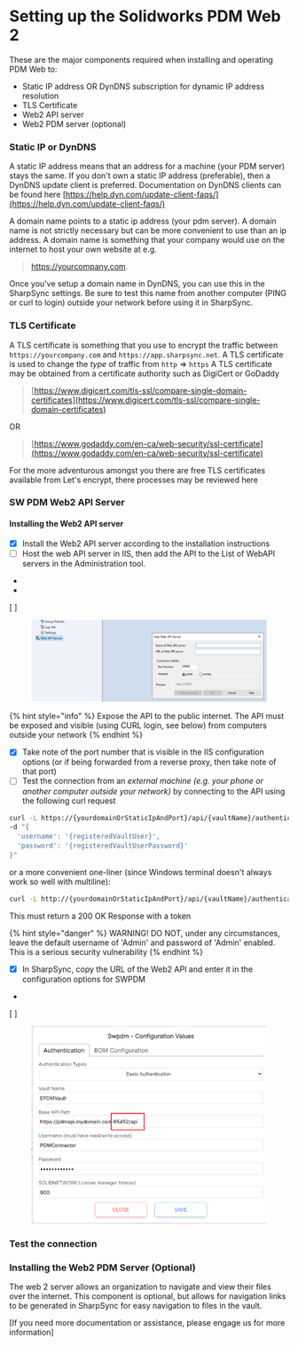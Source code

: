# Setting up the Solidworks PDM Web 2

These are the major components required when installing and operating PDM Web to:

* Static IP address OR DynDNS subscription for dynamic IP address resolution
* TLS Certificate
* Web2 API server
* Web2 PDM server (optional)

### Static IP or DynDNS

A static IP address means that an address for a machine (your PDM server) stays the same. If you don't own a static IP address (preferable), then a DynDNS update client is preferred. Documentation on DynDNS clients can be found here [https://help.dyn.com/update-client-faqs/](https://help.dyn.com/update-client-faqs/)

A domain name points to a static ip address (your pdm server). A domain name is not strictly necessary but can be more convenient to use than an ip address. A domain name is something that your company would use on the internet to host your own website at e.g.

> https://yourcompany.com.

Once you've setup a domain name in DynDNS, you can use this in the SharpSync settings. Be sure to test this name from another computer (PING or curl to login) outside your network before using it in SharpSync.

### TLS Certificate

A TLS certificate is something that you use to encrypt the traffic between `https://yourcompany.com` and `https://app.sharpsync.net`. A TLS certificate is used to change the _type_ of traffic from `http` => `https` A TLS certificate may be obtained from a certificate authority such as DigiCert or GoDaddy

> [https://www.digicert.com/tls-ssl/compare-single-domain-certificates](https://www.digicert.com/tls-ssl/compare-single-domain-certificates)

OR

> [https://www.godaddy.com/en-ca/web-security/ssl-certificate](https://www.godaddy.com/en-ca/web-security/ssl-certificate)

For the more adventurous amongst you there are free TLS certificates available from Let's encrypt, there processes may be reviewed here

### SW PDM Web2 API Server

#### Installing the Web2 API server

* [x] Install the Web2 API server according to the installation instructions
* [ ] Host the web API server in IIS, then add the API to the List of WebAPI servers in the Administration tool.
*
*
[ ] 
    <figure><img src="../../.gitbook/assets/image (35).png" alt=""><figcaption></figcaption></figure>

{% hint style="info" %}
Expose the API to the public internet. The API must be exposed and visible (using CURL login, see below) from computers outside your network
{% endhint %}

* [x] Take note of the port number that is visible in the IIS configuration options (or if being forwarded from a reverse proxy, then take note of that port)
* [ ] Test the connection from an _external machine (e.g. your phone or another computer outside your network)_ by connecting to the API using the following curl request&#x20;

```bash
curl -L https://{yourdomainOrStaticIpAndPort}/api/{vaultName}/authenticate \
-d "{
  'username': '{registeredVaultUser}',
  'password': '{registeredVaultUserPassword}'
}"
```

or a more convenient one-liner (since Windows terminal doesn't always work so well with multiline):

```bash
curl -L http://{yourdomainOrStaticIpAndPort}/api/{vaultName}/authenticate -H "Content-Type: application/json" -d "{ 'Username': 'admin', 'Password': 'admin' }"
```



This must return a 200 OK Response with a token

{% hint style="danger" %}
WARNING! DO NOT, under any circumstances, leave the default username of 'Admin' and password of 'Admin' enabled. This is a serious security vulnerability
{% endhint %}



* [x] In SharpSync,  copy the URL of the Web2 API and enter it in the configuration options for SWPDM
*
[ ] 
    <figure><img src="../../.gitbook/assets/swpdm_module_auth_port_config.png" alt=""><figcaption></figcaption></figure>

###

### Test the connection



### Installing the Web2 PDM Server (Optional)

The web 2 server allows an organization to navigate and view their files over the internet. This component is optional, but allows for navigation links to be generated in SharpSync for easy navigation to files in the vault.

\[If you need more documentation or assistance, please engage us for more information]
